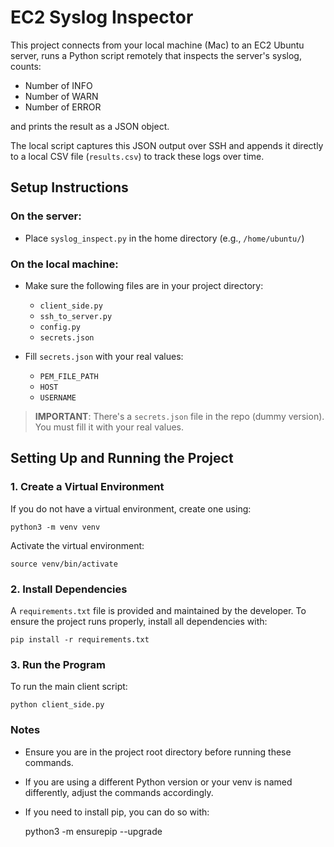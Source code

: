 # EC2 Syslog Inspector

This project connects from your local machine (Mac) to an EC2 Ubuntu server, runs a Python script remotely that inspects the server's syslog, counts:

- Number of INFO
- Number of WARN
- Number of ERROR

and prints the result as a JSON object.

The local script captures this JSON output over SSH and appends it directly to a local CSV file (`results.csv`) to track these logs over time.

## Setup Instructions

### On the server:
- Place `syslog_inspect.py` in the home directory (e.g., `/home/ubuntu/`)

### On the local machine:
- Make sure the following files are in your project directory:
  - `client_side.py`
  - `ssh_to_server.py`
  - `config.py`
  - `secrets.json`

- Fill `secrets.json` with your real values:
  - `PEM_FILE_PATH`
  - `HOST`
  - `USERNAME`

> **IMPORTANT**: There's a `secrets.json` file in the repo (dummy version). You must fill it with your real values.

## Setting Up and Running the Project

### 1. Create a Virtual Environment
If you do not have a virtual environment, create one using:

    python3 -m venv venv

Activate the virtual environment:

    source venv/bin/activate

### 2. Install Dependencies

A `requirements.txt` file is provided and maintained by the developer.
To ensure the project runs properly, install all dependencies with:

    pip install -r requirements.txt

### 3. Run the Program
To run the main client script:

    python client_side.py

### Notes
- Ensure you are in the project root directory before running these commands.
- If you are using a different Python version or your venv is named differently, adjust the commands accordingly.
- If you need to install pip, you can do so with:

    python3 -m ensurepip --upgrade
